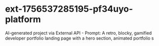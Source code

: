 # ext-1756537285195-pf34uyo-platform
AI-generated project via External API - Prompt: A retro, blocky, gamified developer portfolio landing page with a hero section, animated portfolio s
